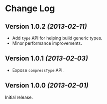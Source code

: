 Change Log
==========

Version 1.0.2 *(2013-02-11)*
----------------------------

 * Add `type` API for helping build generic types.
 * Minor performance improvements.


Version 1.0.1 *(2013-02-03)*
----------------------------

 * Expose `compressType` API.


Version 1.0.0 *(2013-02-01)*
----------------------------

Initial release.
